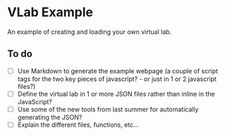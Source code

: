 # VLab Example

An example of creating and loading your own virtual lab.


## To do

- [ ] Use Markdown to generate the example webpage (a couple of script tags for the two key pieces of javascript? - or just in 1 or 2 javascript files?)
- [ ] Define the virtual lab in 1 or more JSON files rather than inline in the JavaScript?
- [ ] Use some of the new tools from last summer for automatically generating the JSON?
- [ ] Explain the different files, functions, etc...